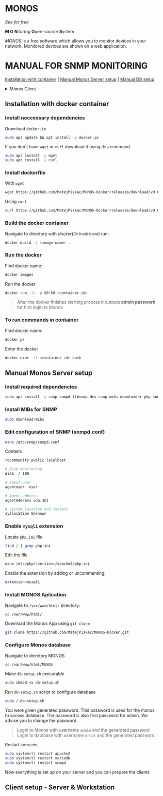 # MONOS
*See for free*

**M O N**itoring **O**pen-source **S**ystem


*MONOS* is a free software which allows you to monitor devices in your network. Monitored devices are shown on a web application.

# MANUAL FOR SNMP MONITORING


<a href="#install">Installation with container</a>  |  <a href="#monos-srv">Manual Monos Server setup</a>  |  <a href="#db">Manual DB setup</a>
<details>
  <summary>Monos Client</summary>
  <a href="#station">Workstation/Server</a>  |  <a href="#router">Router</a>
</details>

## <a name="install">Installation with docker container</a>

### Install neccessary dependencies
Download `docker.io`
```sh
sudo apt update && apt install -y docker.io
```
If you don't have `wget` or `curl` download it using this command
```sh
sudo apt install -y wget
sudo apt install -y curl
```

### Install dockerfile
With `wget`
```sh
wget https://github.com/MatejPiskac/MONOS-Docker/releases/download/v0.0.1-beta/dockerfile output/directory
```
Using `curl`
```sh
curl https://github.com/MatejPiskac/MONOS-Docker/releases/download/v0.0.1-beta/dockerfile output/directory
```

### Build the docker container
Navigate to directory with _dockerfile_ inside and run:
```sh
docker build -t <image-name> .
```

### Run the docker
Find docker name:
```sh
docker images
```
Run the docker
```sh
docker run -it -p 80:80 <container-id>
```
> After the docker finishes starting process it outputs **admin password** for first login to Monos


### To run commands in container
Find docker name:
```sh
docker ps
```

Enter the docker
```sh
docker exec -it <container-id> bash
```


## <a name="monos-srv">Manual Monos Server setup</a>

### Install required dependencies
```sh
sudo apt install -y snmp snmpd libsnmp-dev snmp-mibs-downloader php-snmp php php-mysqli apache2 libapache2-mod-php mariadb-server iputils-ping git
```

### Install MIBs for SNMP
```sh
sudo download-mibs
```

### Edit configuration of SNMP (snmpd.conf)
```sh
nano /etc/snmp/snmpd.conf
```
Content:
```sh
rocommunity public localhost

# Disk monitoring
disk  / 100

# Agent user
agentuser  user

# Agent address
agentAddress udp:161

# System location and contact
syslocation Unknown
```

### Enable `mysqli` extension
Locate `php.ini` file
```sh
find / | grep php.ini
```
Edit the file
```sh
nano /etc/php/<version>/apache2/php.ini
```
Enable the extension by adding or uncommenting:
```sh
extension=mysqli
```

### Install MONOS Aplication
Navigate to `/var/www/html/` directory:
```sh
cd /var/www/html/
```
Download the Monos App using `git clone`
```sh
git clone https://github.com/MatejPiskac/MONOS-Docker.git
```

### <a name="db">Configure Monos database</a>

Navigate to directory MONOS
```sh
cd /var/www/html/MONOS
```

Make `db-setup.sh` executable
```sh
sudo chmod +x db-setup.sh
```

Run `db-setup.sh` script to configure database
```sh
sudo /.db-setup.sh
```

You were given generated password. This password is used for the monos to access database. The password is also first password for admin. We advise you to change the password.

> Login to Monos with username `admin` and the generated password <br>
> Login to database with username `mroot` and the generated password


Restart services
```sh
sudo systemctl restart apache2
sudo systemctl restart mariadb
sudo systemctl restart snmpd
```

Now everything is set up on your server and you can prepare the clients


## Client setup - Server & Workstation

